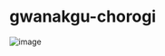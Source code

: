 # gwanakgu-chorogi

![image](https://github.com/user-attachments/assets/24b9f85c-8584-4901-a303-b80ee82835f2)
